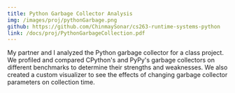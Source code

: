 ```yaml
---
title: Python Garbage Collector Analysis
img: /images/proj/pythonGarbage.png
github: https://github.com/ChinmaySonar/cs263-runtime-systems-python
link: /docs/proj/PythonGarbageCollection.pdf
---
```


My partner and I analyzed the Python garbage collector for a class project. We profiled and compared CPython's and PyPy's garbage collectors on different benchmarks to determine their strengths and weaknesses. We also created a custom visualizer to see the effects of changing garbage collector parameters on collection time.